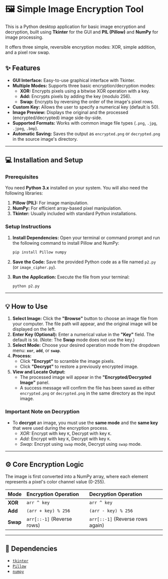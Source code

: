 # 🖼️ Simple Image Encryption Tool

This is a Python desktop application for basic image encryption and decryption, built using **Tkinter** for the GUI and **PIL (Pillow)** and **NumPy** for image processing.

It offers three simple, reversible encryption modes: XOR, simple addition, and a pixel row swap.

## ✨ Features

* **GUI Interface:** Easy-to-use graphical interface with Tkinter.
* **Multiple Modes:** Supports three basic encryption/decryption modes:
    * **XOR:** Encrypts pixels using a bitwise XOR operation with a key.
    * **Add:** Encrypts pixels by adding the key (modulo 256).
    * **Swap:** Encrypts by reversing the order of the image's pixel rows.
* **Custom Key:** Allows the user to specify a numerical key (default is 50).
* **Image Preview:** Displays the original and the processed (encrypted/decrypted) image side-by-side.
* **Supported Formats:** Works with common image file types (`.png`, `.jpg`, `.jpeg`, `.bmp`).
* **Automatic Saving:** Saves the output as `encrypted.png` or `decrypted.png` in the source image's directory.

---

## 💻 Installation and Setup

### Prerequisites

You need **Python 3.x** installed on your system. You will also need the following libraries:

1.  **Pillow (PIL):** For image manipulation.
2.  **NumPy:** For efficient array-based pixel manipulation.
3.  **Tkinter:** Usually included with standard Python installations.

### Setup Instructions

1.  **Install Dependencies:** Open your terminal or command prompt and run the following command to install Pillow and NumPy:

    ```bash
    pip install Pillow numpy
    ```

2.  **Save the Code:** Save the provided Python code as a file named `p2.py` (or `image_cipher.py`).

3.  **Run the Application:** Execute the file from your terminal:

    ```bash
    python p2.py
    ```

---

## 💡 How to Use

1.  **Select Image:** Click the **"Browse"** button to choose an image file from your computer. The file path will appear, and the original image will be displayed on the left.
2.  **Enter Key (Optional):** Enter a numerical value in the **"Key"** field. The default is `50`. (Note: The **Swap** mode does not use the key.)
3.  **Select Mode:** Choose your desired operation mode from the dropdown menu: **`xor`**, **`add`**, or **`swap`**.
4.  **Process:**
    * Click **"Encrypt"** to scramble the image pixels.
    * Click **"Decrypt"** to restore a previously encrypted image.
5.  **View and Locate Output:**
    * The processed image will appear in the **"Encrypted/Decrypted Image"** panel.
    * A success message will confirm the file has been saved as either `encrypted.png` or `decrypted.png` in the same directory as the input image.

### Important Note on Decryption

* To **decrypt** an image, you must use the **same mode** and the **same key** that were used during the encryption process.
    * *XOR:* Encrypt with key `K`, Decrypt with key `K`.
    * *Add:* Encrypt with key `K`, Decrypt with key `K`.
    * *Swap:* Encrypt using `swap` mode, Decrypt using `swap` mode.

---

## ⚙️ Core Encryption Logic

The image is first converted into a NumPy array, where each element represents a pixel's color channel value (0-255).

| Mode | Encryption Operation | Decryption Operation |
| :--- | :--- | :--- |
| **XOR** | `arr ^ key` | `arr ^ key` |
| **Add** | `(arr + key) % 256` | `(arr - key) % 256` |
| **Swap** | `arr[::-1]` (Reverse rows) | `arr[::-1]` (Reverse rows again) |

---

## 🤝 Dependencies

* [`tkinter`](https://docs.python.org/3/library/tkinter.html)
* [`Pillow`](https://pypi.org/project/Pillow/)
* [`numpy`](https://numpy.org/)
